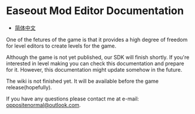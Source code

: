 # Easeout Mod Editor Documentation

* [简体中文](README.zh_cn.md)

One of the fetures of the game is that it provides a high degree of freedom for level editors to create levels for the game.

Although the game is not yet published, our SDK will finish shortly. If you're interested in level making you can check this documentation and prepare for it. However, this documentation might update somehow in the future.

The wiki is not finished yet. It will be available before the game release(hopefully).

If you have any questions please contact me at e-mail: oppositenormal@outlook.com.